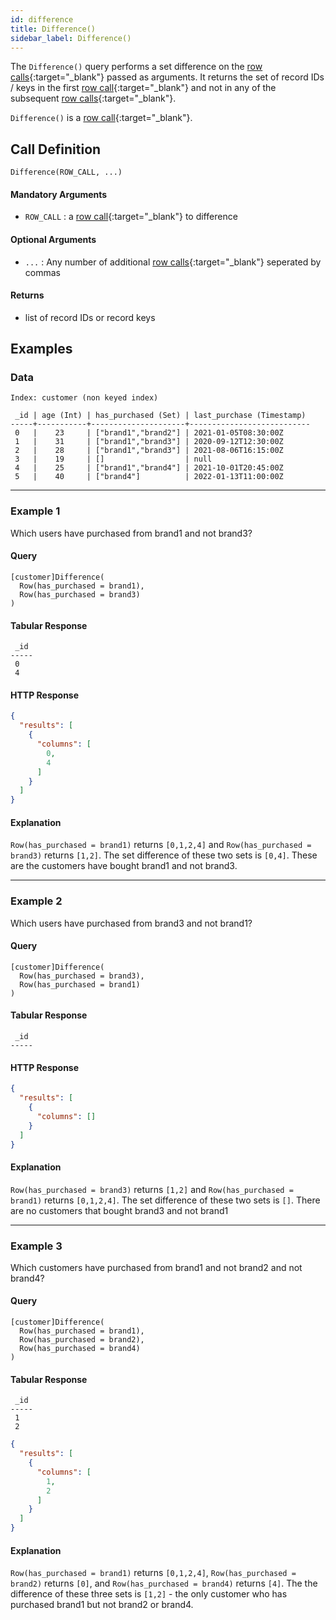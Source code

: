 ```yaml
---
id: difference
title: Difference()
sidebar_label: Difference()
---
```


The `Difference()` query performs a set difference on the [row calls](/pql-guide/pql-introduction#row-calls){:target="_blank"} passed as arguments. It returns the set of record IDs / keys in the first [row call](/pql-guide/pql-introduction#row-calls){:target="_blank"} and not in any of the subsequent [row calls](/pql-guide/pql-introduction#row-calls){:target="_blank"}. 

`Difference()` is a [row call](/pql-guide/pql-introduction#row-calls){:target="_blank"}.

## Call Definition

```pql
Difference(ROW_CALL, ...)
```

#### Mandatory Arguments
- `ROW_CALL` : a [row call](/pql-guide/pql-introduction#row-calls){:target="_blank"} to difference

#### Optional Arguments
- `...` : Any number of additional [row calls](/pql-guide/pql-introduction#row-calls){:target="_blank"} seperated by commas

#### Returns
- list of record IDs or record keys

## Examples
### Data
```
Index: customer (non keyed index)

 _id | age (Int) | has_purchased (Set) | last_purchase (Timestamp)
-----+-----------+---------------------+---------------------------
 0   |    23     | ["brand1","brand2"] | 2021-01-05T08:30:00Z
 1   |    31     | ["brand1","brand3"] | 2020-09-12T12:30:00Z
 2   |    28     | ["brand1","brand3"] | 2021-08-06T16:15:00Z
 3   |    19     | []                  | null
 4   |    25     | ["brand1","brand4"] | 2021-10-01T20:45:00Z
 5   |    40     | ["brand4"]          | 2022-01-13T11:00:00Z
```
-----------------------------------------------------------------------
### Example 1
Which users have purchased from brand1 and not brand3?
#### Query
```
[customer]Difference(
  Row(has_purchased = brand1), 
  Row(has_purchased = brand3)
)
```
#### Tabular Response
```
 _id
-----
 0
 4
```
#### HTTP Response
```json
{
  "results": [
    {
      "columns": [
        0,
        4
      ]
    }
  ]
}
```
#### Explanation
`Row(has_purchased = brand1)` returns `[0,1,2,4]` and `Row(has_purchased = brand3)` returns `[1,2]`. The set difference of these two sets is `[0,4]`. These are the customers have bought brand1 and not brand3.

-----------------------------------------------------------------------
### Example 2
Which users have purchased from brand3 and not brand1?
#### Query
```
[customer]Difference(
  Row(has_purchased = brand3),
  Row(has_purchased = brand1)
)
```
#### Tabular Response
```
 _id
-----
```
#### HTTP Response
```json
{
  "results": [
    {
      "columns": []
    }
  ]
}
```
#### Explanation
`Row(has_purchased = brand3)` returns `[1,2]` and `Row(has_purchased = brand1)` returns `[0,1,2,4]`. The set difference of these two sets is `[]`. There are no customers that bought brand3 and not brand1

-----------------------------------------------------------------------
### Example 3
Which customers have purchased from brand1 and not brand2 and not brand4?

#### Query
```
[customer]Difference(
  Row(has_purchased = brand1),
  Row(has_purchased = brand2),
  Row(has_purchased = brand4)
)
```

#### Tabular Response
```
 _id
-----
 1
 2
```

```json
{
  "results": [
    {
      "columns": [
        1,
        2
      ]
    }
  ]
}
```
#### Explanation
`Row(has_purchased = brand1)` returns `[0,1,2,4]`, `Row(has_purchased = brand2)` returns `[0]`, and `Row(has_purchased = brand4)` returns `[4]`. The the difference of these three sets is `[1,2]` - the only customer who has purchased brand1 but not brand2 or brand4.
